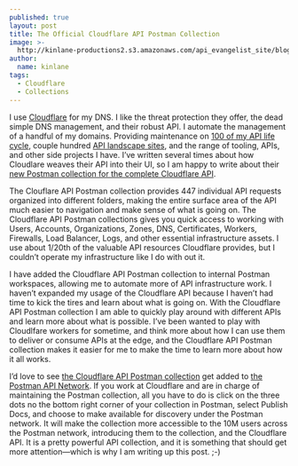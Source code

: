 ```yaml
---
published: true
layout: post
title: The Official Cloudflare API Postman Collection
image: >-
  http://kinlane-productions2.s3.amazonaws.com/api_evangelist_site/blog/clouidflare_logo.png
author:
  name: kinlane
tags:
  - Cloudflare
  - Collections
---
```

I use [Cloudflare](https://www.cloudflare.com/) for my DNS. I like the threat protection they offer, the dead simple DNS management, and their robust API. I automate the management of a handful of my domains. Providing maintenance on [100 of my API life cycle](http://apievangelist.com/#API-Lifecycle), couple hundred [API landscape sites](http://apievangelist.com/#API-Lifecycle), and the range of tooling, APIs, and other side projects I have. I’ve written several times about how Cloudlare weaves their API into their UI, so I am happy to write about their [new Postman collection for the complete Cloudflare API](https://support.cloudflare.com/hc/en-us/articles/115002323852-Using-Cloudflare-API-with-Postman-Collections).

The Clouflare API Postman collection provides 447 individual API requests organized into different folders, making the entire surface area of the API much easier to navigation and make sense of what is going on. The Cloudflare API Postman collections gives you quick access to working with Users, Accounts, Organizations, Zones, DNS, Certificates, Workers, Firewalls, Load Balancer, Logs, and other essential infrastructure assets. I use about 1/20th of the valuable API resources Cloudflare provides, but I couldn’t operate my infrastructure like I do with out it. 

I have added the Cloudflare API Postman collection to internal Postman workspaces, allowing me to automate more of API infrastructure work. I haven’t expanded my usage of the Cloudflare API because I haven’t had time to kick the tires and learn about what is going on. With the Cloudflare API Postman collection I am able to quickly play around with different APIs and learn more about what is possible. I’ve been wanted to play with Cloudlfare workers for sometime, and think more about how I can use them to deliver or consume APIs at the edge, and the Cloudflare API Postman collection makes it easier for me to make the time to learn more about how it all works.

I’d love to see [the Cloudflare API Postman collection](https://support.cloudflare.com/hc/en-us/articles/115002323852-Using-Cloudflare-API-with-Postman-Collections) get added to [the Postman API Network](https://explore.postman.com/). If you work at Cloudflare and are in charge of maintaining the Postman collection, all you have to do is click on the three dots no the bottom right corner of your collection in Postman, select Publish Docs, and choose to make available for discovery under the Postman network. It will make the collection more accessible to the 10M users across the Postman network, introducing them to the collection, and the Cloudflare API. It is a pretty powerful API collection, and it is something that should get more attention—which is why I am writing up this post. ;-)